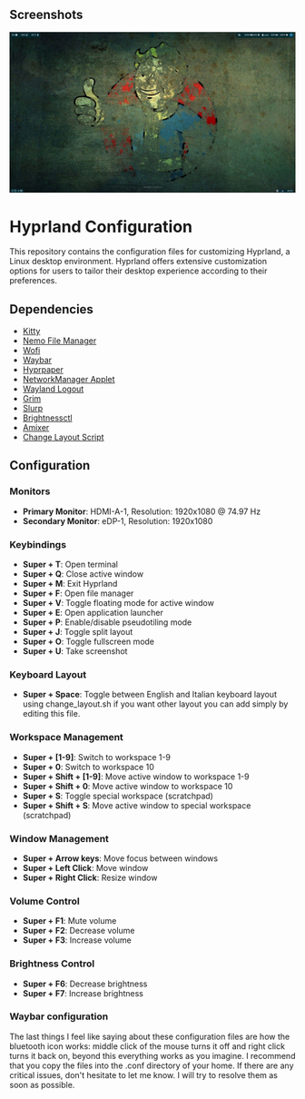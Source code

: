 ## Screenshots

![Desktop Screenshot](https://github.com/Slav0DPigna/Hyprland-dot-files/blob/72fe592c1f29ef57b651e2a248e3f9dda1cf5fd7/screenshot_03052024_181638.png)

# Hyprland Configuration

This repository contains the configuration files for customizing Hyprland, a Linux desktop environment. Hyprland offers extensive customization options for users to tailor their desktop experience according to their preferences.

## Dependencies

- [Kitty](https://sw.kovidgoyal.net/kitty/)
- [Nemo File Manager](https://github.com/linuxmint/nemo)
- [Wofi](https://hg.sr.ht/~scoopta/wofi)
- [Waybar](https://github.com/Alexays/Waybar)
- [Hyprpaper](https://github.com/hyprspace/hyprpaper)
- [NetworkManager Applet](https://gitlab.freedesktop.org/NetworkManager/NetworkManager-applet)
- [Wayland Logout](https://gitlab.freedesktop.org/martinpitt/wayland-session)
- [Grim](https://github.com/emersion/grim)
- [Slurp](https://github.com/emersion/slurp)
- [Brightnessctl](https://github.com/Hummer12007/brightnessctl)
- [Amixer](https://linux.die.net/man/1/amixer)
- [Change Layout Script](https://github.com/Slav0DPigna/Hyprland-dot-files/blob/5d605b0e052eb0d5d9c6ec343ef306c654b66544/hypr/change_layout.sh)

## Configuration

### Monitors

- **Primary Monitor**: HDMI-A-1, Resolution: 1920x1080 @ 74.97 Hz
- **Secondary Monitor**: eDP-1, Resolution: 1920x1080

### Keybindings

- **Super + T**: Open terminal
- **Super + Q**: Close active window
- **Super + M**: Exit Hyprland
- **Super + F**: Open file manager
- **Super + V**: Toggle floating mode for active window
- **Super + E**: Open application launcher
- **Super + P**: Enable/disable pseudotiling mode
- **Super + J**: Toggle split layout
- **Super + O**: Toggle fullscreen mode
- **Super + U**: Take screenshot

### Keyboard Layout

- **Super + Space**: Toggle between English and Italian keyboard layout using change_layout.sh if you want other layout you can add simply by editing this file.

### Workspace Management

- **Super + [1-9]**: Switch to workspace 1-9
- **Super + 0**: Switch to workspace 10
- **Super + Shift + [1-9]**: Move active window to workspace 1-9
- **Super + Shift + 0**: Move active window to workspace 10
- **Super + S**: Toggle special workspace (scratchpad)
- **Super + Shift + S**: Move active window to special workspace (scratchpad)

### Window Management

- **Super + Arrow keys**: Move focus between windows
- **Super + Left Click**: Move window
- **Super + Right Click**: Resize window

### Volume Control

- **Super + F1**: Mute volume
- **Super + F2**: Decrease volume
- **Super + F3**: Increase volume

### Brightness Control

- **Super + F6**: Decrease brightness
- **Super + F7**: Increase brightness

### Waybar configuration

The last things I feel like saying about these configuration files are how the bluetooth icon works: middle click of the mouse turns it off and right click turns it back on, beyond this everything works as you imagine. I recommend that you copy the files into the .conf directory of your home. If there are any critical issues, don't hesitate to let me know. I will try to resolve them as soon as possible.
